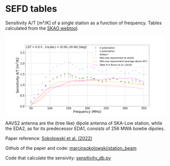 # SEFD tables
Sensitivity A/T [m²/K] of a single station as a function of frequency. Tables calculated from the [SKAO webtool](http://skalowsensitivitybackup-env.eba-daehsrjt.ap-southeast-2.elasticbeanstalk.com/sensitivity_radec_vs_freq/).

<div align="left">
    <a name="logo"><img src="AAVS2_sensitivity_ra0.00deg_dec_-30.00deg_0.00hours.png" width="800"></img></a>
</div>



AAVS2 antenna are the (tree like) dipole antenna of SKA-Low station, while the EDA2, as for its predecessor EDA1, consists of 256 MWA bowtie dipoles.

Paper reference: [Sokolowski et al. (2022)](https://arxiv.org/abs/2204.05873)

Github of the paper and code: [marcinsokolowski/station_beam](https://github.com/marcinsokolowski/station_beam/tree/master)

Code that calculate the sensivity: [sensitivity_db.py](https://github.com/marcinsokolowski/station_beam/blob/master/python/sensitivity_db.py)
